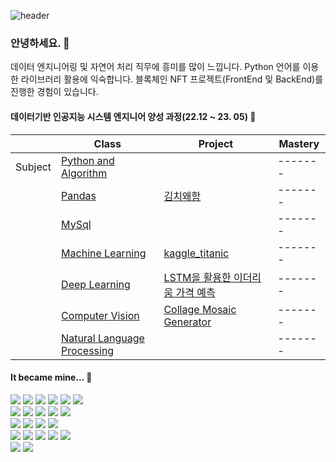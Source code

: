 ![header](https://capsule-render.vercel.app/api?type=waving&color=085c76&height=200&section=header&text=On%20putting%20a%20ding%20in%20the%20universe.&fontSize=45&animation=fadeIn&fontColor=333333)
### 안녕하세요. :wave:
데이터 엔지니어링 및 자연어 처리 직무에 흥미를 많이 느낍니다.
Python 언어를 이용한 라이브러리 활용에 익숙합니다.
블록체인 NFT 프로젝트(FrontEnd 및 BackEnd)를 진행한 경험이 있습니다.

#### 데이터기반 인공지능 시스템 엔지니어 양성 과정(22.12 ~ 23. 05) :book:
|                |Class                                                             |Project                                                               |Mastery|
|:--------------:|------------------------------------------------------------------|----------------------------------------------------------------------|-------|
|Subject         |[Python and Algorithm](https://github.com/4ix/ai_class_algorithm) |                                                                      |-------|
|                |[Pandas](https://github.com/4ix/ai_class_pandas)                  |[김치왜함](https://github.com/4ix/ai_project_semi)                     |-------|
|                |[MySql](https://github.com/4ix/ai_class_mysql)                    |                                                                      |-------|
|                |[Machine Learning](https://github.com/4ix/ai_class_ml)            |[kaggle_titanic](https://github.com/4ix/ai_project_ml)                |-------|
|                |[Deep Learning](https://github.com/4ix/ai_class_dl)               |[LSTM을 활용한 이더리움 가격 예측](https://github.com/4ix/ai_project_dl)|-------|
|                |[Computer Vision](https://github.com/4ix/ai_class_cv)             |[Collage Mosaic Generator](https://github.com/4ix/ai_project_cv)      |-------|
|                |[Natural Language Processing](https://github.com/4ix/ai_class_nlp)|                                                                      |-------|

<div align="left">
 
  #### It became mine... :gem:
  <img src="https://img.shields.io/badge/HTML-d00000?style=flat-square&logo=HTML5&logoColor=white"/>
  <img src="https://img.shields.io/badge/CSS-1a759f?style=flat-square&logo=CSS3&logoColor=white"/>
  <img src="https://img.shields.io/badge/JavaScript-ffb13b?style=flat-square&logo=javascript&logoColor=white"/>
  <img src="https://img.shields.io/badge/React-61DAFB?style=flat-square&logo=React&logoColor=white"/>
  <img src="https://img.shields.io/badge/Node.js-339933?style=flat-square&logo=Node.js&logoColor=white"/>
  <img src="https://img.shields.io/badge/Solidity-363636?style=flat-square&logo=Solidity&logoColor=white"/>

  <br>
  <img src="https://img.shields.io/badge/Python-3776AB?style=flat-square&logo=Python&logoColor=white"/>
  <img src="https://img.shields.io/badge/pandas-150458?style=flat-square&logo=pandas&logoColor=white"/>
  <img src="https://img.shields.io/badge/NumPy-013243?style=flat-square&logo=NumPy&logoColor=white"/>
  <img src="https://img.shields.io/badge/TensorFlow-FF6F00?style=flat-square&logo=TensorFlow&logoColor=white"/>
  <img src="https://img.shields.io/badge/scikit-learn-F7931E?style=flat-square&logo=scikit-learn&logoColor=white"/>

  <br>
  <img src="https://img.shields.io/badge/Ubuntu-E95420?style=flat-square&logo=Ubuntu&logoColor=white"/>
  <img src="https://img.shields.io/badge/Amazon AWS-232F3E?style=flat-square&logo=Amazon AWS&logoColor=white"/>
  <img src="https://img.shields.io/badge/MySQL-4479A1?style=flat-square&logo=MySQL&logoColor=white"/>
  <img src="https://img.shields.io/badge/MongoDB-47A248?style=flat-square&logo=MongoDB&logoColor=white"/>
 
  <br>
  <img src="https://img.shields.io/badge/Visual Studio Code-007ACC?style=flat-square&logo=Visual Studio Code&logoColor=white"/>
  <img src="https://img.shields.io/badge/GitHub-181717?style=flat-square&logo=GitHub&logoColor=white"/>
  <img src="https://img.shields.io/badge/Anaconda-44A833?style=flat-square&logo=Anaconda&logoColor=white"/>
  <img src="https://img.shields.io/badge/Jupyter-F37626?style=flat-square&logo=Jupyter&logoColor=white"/>
  <img src="https://img.shields.io/badge/Docker-2496ED?style=flat-square&logo=Docker&logoColor=white"/>
  
  <br>
  <img src="https://img.shields.io/badge/Discord-5865F2?style=flat-square&logo=Discord&logoColor=white"/>
  <img src="https://img.shields.io/badge/Notion-000000?style=flat-square&logo=Notion&logoColor=white"/>
 

</div>
